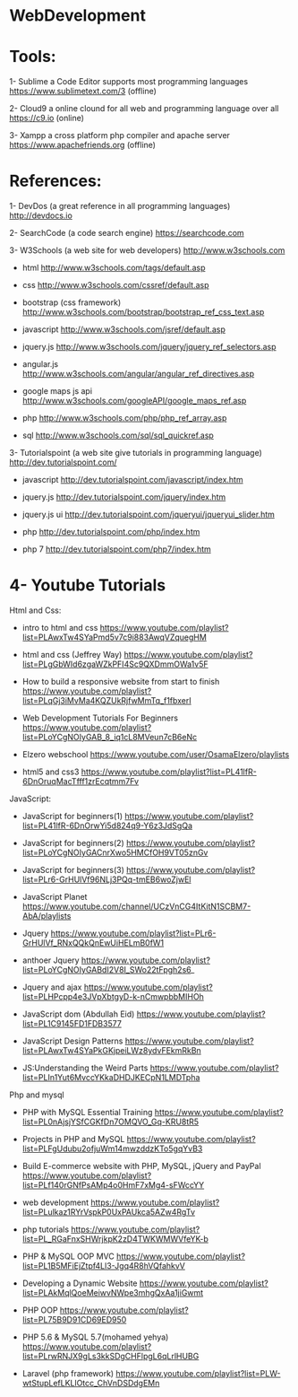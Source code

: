 # WebDevelopment

# Tools:
   
   1- Sublime a Code Editor supports most programming languages https://www.sublimetext.com/3 (offline)
  
   2- Cloud9 a online clound for all web and programming language over all  https://c9.io (online)
  
   3- Xampp a cross platform php compiler and apache server  https://www.apachefriends.org (offline)

# References:
   
   1- DevDos (a great reference in all programming languages) http://devdocs.io
 
   2- SearchCode (a code search engine)                       https://searchcode.com
  
   3- W3Schools (a web site for web developers) http://www.w3schools.com
   
   - html                       http://www.w3schools.com/tags/default.asp
   
   - css                        http://www.w3schools.com/cssref/default.asp
   
   - bootstrap (css framework)  http://www.w3schools.com/bootstrap/bootstrap_ref_css_text.asp
   
   - javascript                 http://www.w3schools.com/jsref/default.asp
   
   - jquery.js                  http://www.w3schools.com/jquery/jquery_ref_selectors.asp
   
   - angular.js                 http://www.w3schools.com/angular/angular_ref_directives.asp
   
   - google maps js api         http://www.w3schools.com/googleAPI/google_maps_ref.asp
   
   - php                        http://www.w3schools.com/php/php_ref_array.asp
   
   - sql                        http://www.w3schools.com/sql/sql_quickref.asp
   
   
   3- Tutorialspoint (a web site give tutorials in programming language) http://dev.tutorialspoint.com/
  
   - javascript                 http://dev.tutorialspoint.com/javascript/index.htm
   
   - jquery.js                  http://dev.tutorialspoint.com/jquery/index.htm
   
   - jquery.js ui               http://dev.tutorialspoint.com/jqueryui/jqueryui_slider.htm
   
   - php                        http://dev.tutorialspoint.com/php/index.htm
   
   - php 7                      http://dev.tutorialspoint.com/php7/index.htm
   
# 4- Youtube Tutorials
  
   Html and Css:

   - intro to html and css                                   https://www.youtube.com/playlist?list=PLAwxTw4SYaPmd5v7c9i883AwqVZquegHM
    
   - html and css (Jeffrey Way)                              https://www.youtube.com/playlist?list=PLgGbWId6zgaWZkPFI4Sc9QXDmmOWa1v5F
   
   - How to build a responsive website from start to finish  https://www.youtube.com/playlist?list=PLqGj3iMvMa4KQZUkRjfwMmTq_f1fbxerI
   
   - Web Development Tutorials For Beginners                 https://www.youtube.com/playlist?list=PLoYCgNOIyGAB_8_iq1cL8MVeun7cB6eNc
   
   - Elzero webschool                 https://www.youtube.com/user/OsamaElzero/playlists
   
   - html5 and css3                   https://www.youtube.com/playlist?list=PL41lfR-6DnOruqMacTfff1zrEcqtmm7Fv
   
   JavaScript:
   
   - JavaScript for beginners(1)      https://www.youtube.com/playlist?list=PL41lfR-6DnOrwYi5d824q9-Y6z3JdSgQa
   
   - JavaScript for beginners(2)      https://www.youtube.com/playlist?list=PLoYCgNOIyGACnrXwo5HMCfOH9VT05znGv
   
   - JavaScript for beginners(3)      https://www.youtube.com/playlist?list=PLr6-GrHUlVf96NLj3PQq-tmEB6woZjwEl
   
   - JavaScript Planet                https://www.youtube.com/channel/UCzVnCG4ItKitN1SCBM7-AbA/playlists
    
   - Jquery                           https://www.youtube.com/playlist?list=PLr6-GrHUlVf_RNxQQkQnEwUiHELmB0fW1
   
   - anthoer Jquery                   https://www.youtube.com/playlist?list=PLoYCgNOIyGABdI2V8I_SWo22tFpgh2s6_
    
   - Jquery and ajax                  https://www.youtube.com/playlist?list=PLHPcpp4e3JVpXbtgyD-k-nCmwpbbMIHOh
    
   - JavaScript dom (Abdullah Eid)    https://www.youtube.com/playlist?list=PL1C9145FD1FDB3577
    
   - JavaScript Design Patterns       https://www.youtube.com/playlist?list=PLAwxTw4SYaPkGKjpeiLWz8ydvFEkmRkBn
    
   - JS:Understanding the Weird Parts https://www.youtube.com/playlist?list=PLIn1Yut6MvccYKkaDHDJKECpN1LMDTpha
   
   Php and mysql
   - PHP with MySQL Essential Training https://www.youtube.com/playlist?list=PL0nAjsjYSfCGKfDn7OMQVO_Gq-KRU8tR5
    
   - Projects in PHP and MySQL         https://www.youtube.com/playlist?list=PLFgUdubu2ofjuWm14mwzddzKTo5gqYvB3
    
   - Build E-commerce website with PHP, MySQL, jQuery and PayPal https://www.youtube.com/playlist?list=PLf140rGNfPsAMp4o0HmF7xMg4-sFWccYY
  
   - web development                    https://www.youtube.com/playlist?list=PLulkaz1RYrVspkP0UxPAUkca5AZw4RgTv
   
   - php tutorials                      https://www.youtube.com/playlist?list=PL_RGaFnxSHWrjkpK2zD4TWKWMWVfeYK-b
   
   - PHP & MySQL OOP MVC                https://www.youtube.com/playlist?list=PL1B5MFiEjZtpf4Ll3-Jgq4R8hVQfahkvV
   
   - Developing a Dynamic Website       https://www.youtube.com/playlist?list=PLAkMqlQoeMeiwvNWpe3mhgQxAa1jiGwmt
   
   - PHP OOP                            https://www.youtube.com/playlist?list=PL75B9D91CD69ED950
   
   - PHP 5.6 & MySQL 5.7(mohamed yehya) https://www.youtube.com/playlist?list=PLrwRNJX9gLs3kkSDgCHFlpgL6qLrlHUBG
    
   - Laravel (php framework)            https://www.youtube.com/playlist?list=PLW-wtStupLefLKLlOtcc_ChVnDSDdgEMn
   

